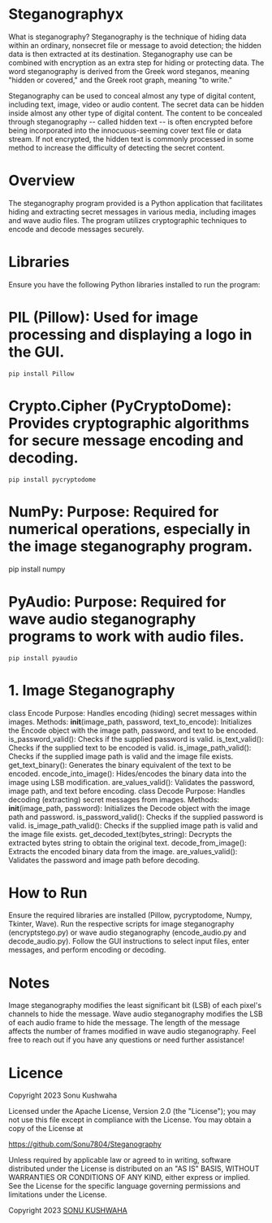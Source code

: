# Steganographyx

What is steganography?
Steganography is the technique of hiding data within an ordinary, nonsecret file or message to avoid detection; the hidden data is then extracted at its destination. Steganography use can be combined with encryption as an extra step for hiding or protecting data. The word steganography is derived from the Greek word steganos, meaning "hidden or covered," and the Greek root graph, meaning "to write."

Steganography can be used to conceal almost any type of digital content, including text, image, video or audio content. The secret data can be hidden inside almost any other type of digital content. The content to be concealed through steganography -- called hidden text -- is often encrypted before being incorporated into the innocuous-seeming cover text file or data stream. If not encrypted, the hidden text is commonly processed in some method to increase the difficulty of detecting the secret content.

# Overview
The steganography program provided is a Python application that facilitates hiding and extracting secret messages in various media, including images and wave audio files. The program utilizes cryptographic techniques to encode and decode messages securely.

# Libraries
Ensure you have the following Python libraries installed to run the program:

# PIL (Pillow): Used for image processing and displaying a logo in the GUI.
```
pip install Pillow
```

# Crypto.Cipher (PyCryptoDome): Provides cryptographic algorithms for secure message encoding and decoding.
```
pip install pycryptodome
```

# NumPy: Purpose: Required for numerical operations, especially in the image steganography program.
pip install numpy

# PyAudio: Purpose: Required for wave audio steganography programs to work with audio files.
```
pip install pyaudio
```

# 1. Image Steganography
class Encode
Purpose: Handles encoding (hiding) secret messages within images.
Methods:
__init__(image_path, password, text_to_encode): Initializes the Encode object with the image path, password, and text to be encoded.
is_password_valid(): Checks if the supplied password is valid.
is_text_valid(): Checks if the supplied text to be encoded is valid.
is_image_path_valid(): Checks if the supplied image path is valid and the image file exists.
get_text_binary(): Generates the binary equivalent of the text to be encoded.
encode_into_image(): Hides/encodes the binary data into the image using LSB modification.
are_values_valid(): Validates the password, image path, and text before encoding.
class Decode
Purpose: Handles decoding (extracting) secret messages from images.
Methods:
__init__(image_path, password): Initializes the Decode object with the image path and password.
is_password_valid(): Checks if the supplied password is valid.
is_image_path_valid(): Checks if the supplied image path is valid and the image file exists.
get_decoded_text(bytes_string): Decrypts the extracted bytes string to obtain the original text.
decode_from_image(): Extracts the encoded binary data from the image.
are_values_valid(): Validates the password and image path before decoding.


# How to Run
Ensure the required libraries are installed (Pillow, pycryptodome, Numpy, Tkinter, Wave).
Run the respective scripts for image steganography (encryptstego.py) or wave audio steganography (encode_audio.py and decode_audio.py).
Follow the GUI instructions to select input files, enter messages, and perform encoding or decoding.

# Notes
Image steganography modifies the least significant bit (LSB) of each pixel's channels to hide the message.
Wave audio steganography modifies the LSB of each audio frame to hide the message.
The length of the message affects the number of frames modified in wave audio steganography.
Feel free to reach out if you have any questions or need further assistance!





# Licence 
Copyright 2023 Sonu Kushwaha

Licensed under the Apache License, Version 2.0 (the "License");
you may not use this file except in compliance with the License.
You may obtain a copy of the License at

https://github.com/Sonu7804/Steganography

Unless required by applicable law or agreed to in writing, software
distributed under the License is distributed on an "AS IS" BASIS,
WITHOUT WARRANTIES OR CONDITIONS OF ANY KIND, either express or implied.
See the License for the specific language governing permissions and
limitations under the License.

Copyright 2023 [SONU KUSHWAHA](https://github.com/Sonu7804/Steganography)
